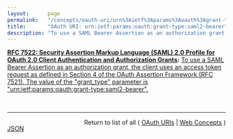 ```yaml
---
layout:      page
permalink:   "/concepts/oauth-uri/urn%3Aietf%3Aparams%3Aoauth%3Agrant-type%3Asaml2-bearer"
title:       "OAuth URI: urn:ietf:params:oauth:grant-type:saml2-bearer"
description: "To use a SAML Bearer Assertion as an authorization grant, the client uses an access token request as defined in Section 4 of the OAuth Assertion Framework (RFC 7521). The value of the \"grant_type\" parameter is \"urn:ietf:params:oauth:grant-type:saml2-bearer\"."
---
```


**[RFC 7522: Security Assertion Markup Language (SAML) 2.0 Profile for OAuth 2.0 Client Authentication and Authorization Grants](/specs/IETF/RFC/7522 "This specification defines the use of a Security Assertion Markup Language (SAML) 2.0 Bearer Assertion as a means for requesting an OAuth 2.0 access token as well as for client authentication."):** [To use a SAML Bearer Assertion as an authorization grant, the client uses an access token request as defined in Section 4 of the OAuth Assertion Framework (RFC 7521). The value of the "grant_type" parameter is "urn:ietf:params:oauth:grant-type:saml2-bearer".](http://tools.ietf.org/html/rfc7522#section-2.1 "Read documentation for OAuth URI &#34;urn:ietf:params:oauth:grant-type:saml2-bearer&#34;")

<br/>
<hr/>

<p style="float : left"><a href="./urn:ietf:params:oauth:grant-type:saml2-bearer.json" title="JSON representing this particular Web Concept value">JSON</a></p>
<p style="text-align: right">Return to list of all ( <a href="../oauth-uris">OAuth URIs</a> | <a href="../">Web Concepts</a> )</p>
